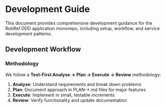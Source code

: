 # Development Guide

This document provides comprehensive development guidance for the RobRef.DDD application monorepo, including setup, workflow, and service development patterns.

## Development Workflow

### Methodology
We follow a **Test-First Analyse → Plan → Execute → Review** methodology:

1. **Analyse**: Understand requirements and break down problems
2. **Plan**: Document approach in PLAN-*.md files for major features
3. **Execute**: Implement in small, testable increments
4. **Review**: Verify functionality and update documentation
